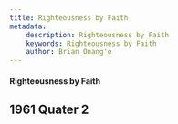 ```yaml
---
title: Righteousness by Faith
metadata:
    description: Righteousness by Faith
    keywords: Righteousness by Faith
    author: Brian Onang'o
---
```


#### Righteousness by Faith

## 1961 Quater 2
